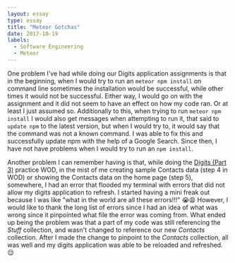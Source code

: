 ```yaml
---
layout: essay
type: essay
title: "Meteor Gotchas"
date: 2017-10-19
labels:
  - Software Engineering
  - Meteor
---
```


One problem I've had while doing our Digits application assignments is that in the beginning, when I would try to run an ```meteor npm install``` on command line sometimes the installation would be successful, while other times it would not be successful. Either way, I would go on with the assignment and it did not seem to have an effect on how my code ran. Or at least I just assumed so. Additionally to this, when trying to run ```meteor npm install``` I would also get messages when attempting to run it, that said to ```update npm``` to the latest version, but when I would try to, it would say that the command was not a known command. I was able to fix this and successfully update npm with the help of a Google Search. Since then, I have not have problems when I would try to run an ```npm install```.


Another problem I can remember having is that, while doing the [Digits (Part 3)](http://courses.ics.hawaii.edu/ics314f17/morea/meteor-2/experience-meteor-digits-3.html) practice WOD, in the mist of me creating sample Contacts data (step 4 in WOD) or showing the Contacts data on the home page (step 5), somewhere, I had an error that flooded my terminal with errors that did not allow my digits application to refresh. I started having a mini freak out because I was like "what in the world are all these errors!!!" 😭😩 However, I would like to thank the long list of errors since I had an idea of what was wrong since it pinpointed what file the error was coming from. What ended up being the problem was that a part of my code was still referencing the *Stuff* collection, and wasn't changed to reference our new *Contacts* collection. After I made the change to pinpoint to the *Contacts* collection, all was well and my digits application was able to be reloaded and refreshed. 😌
